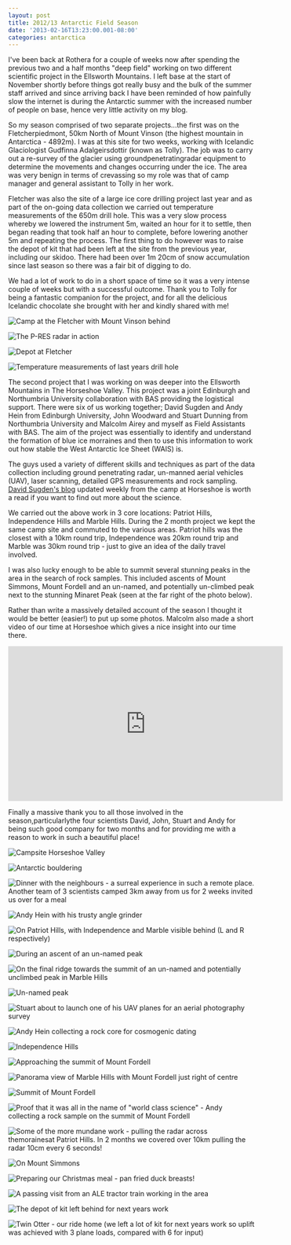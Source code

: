 ```yaml
---
layout: post
title: 2012/13 Antarctic Field Season
date: '2013-02-16T13:23:00.001-08:00'
categories: antarctica
---
```


I've been back at Rothera for a couple of weeks now after spending the previous two and a half months "deep field" working on two different scientific project in the Ellsworth Mountains. I left base at the start of November shortly before things got really busy and the bulk of the summer staff arrived and since arriving back I have been reminded of how painfully slow the internet is during the Antarctic summer with the increased number of people on base, hence very little activity on my blog.So my season comprised of two separate projects...the first was on the Fletcherpiedmont, 50km North of Mount Vinson (the highest mountain in Antarctica - 4892m). I was at this site for two weeks, working with Icelandic Glaciologist Gudfinna Adalgeirsdottir (known as Tolly). The job was to carry out a re-survey of the glacier using groundpenetratingradar equipment to determine the movements and changes occurring under the ice. The area was very benign in terms of crevassing so my role was that of camp manager and general assistant to Tolly in her work.Fletcher was also the site of a large ice core drilling project last year and as part of the on-going data collection we carried out temperature measurements of the 650m drill hole. This was a very slow process whereby we lowered the instrument 5m, waited an hour for it to settle, then began reading that took half an hour to complete, before lowering another 5m and repeating the process.The first thing to do however was to raise the depot of kit that had been left at the site from the previous year, including our skidoo. There had been over 1m 20cm of snow accumulation since last season so there was a fair bit of digging to do.We had a lot of work to do in a short space of time so it was a very intense couple of weeks but with a successful outcome. Thank you to Tolly for being a fantastic companion for the project, and for all the delicious Icelandic chocolate she brought with her and kindly shared with me!![Camp at the Fletcher with Mount Vinson behind](/photos/blogger-posts/fletchcamp.jpg)![The P-RES radar in action](/photos/blogger-posts/pres.jpg)![Depot at Fletcher](/photos/blogger-posts/fletchdepot.jpg)![Temperature measurements of last years drill hole](/photos/blogger-posts/fletchdrill.jpg)The second project that I was working on was deeper into the Ellsworth Mountains in The Horseshoe Valley. This project was a joint Edinburgh and Northumbria University collaboration with BAS providing the logistical support. There were six of us working together; David Sugden and Andy Hein from Edinburgh University, John Woodward and Stuart Dunning from Northumbria University and Malcolm Airey and myself as Field Assistants with BAS. The aim of the project was essentially to identify and understand the formation of blue ice morraines and then to use this information to work out how stable the West Antarctic Ice Sheet (WAIS) is.The guys used a variety of different skills and techniques as part of the data collection including ground penetrating radar, un-manned aerial vehicles (UAV), laser scanning, detailed GPS measurements and rock sampling. [David Sugden's blog](http://www.ed.ac.uk/schools-departments/geosciences/research/global-change/Blogs/blue-ice) updated weekly from the camp at Horseshoe is worth a read if you want to find out more about the science.We carried out the above work in 3 core locations: Patriot Hills, Independence Hills and Marble Hills. During the 2 month project we kept the same camp site and commuted to the various areas. Patriot hills was the closest with a 10km round trip, Independence was 20km round trip and Marble was 30km round trip - just to give an idea of the daily travel involved.I was also lucky enough to be able to summit several stunning peaks in the area in the search of rock samples. This included ascents of Mount Simmons, Mount Fordell and an un-named, and potentially un-climbed peak next to the stunning Minaret Peak (seen at the far right of the photo below).Rather than write a massively detailed account of the season I thought it would be better (easier!) to put up some photos. Malcolm also made a short video of our time at Horseshoe which gives a nice insight into our time there.<iframe width="560" height="315" src="https://www.youtube.com/embed/hhn_asVYobc" frameborder="0" allowfullscreen></iframe>Finally a massive thank you to all those involved in the season,particularlythe four scientists David, John, Stuart and Andy for being such good company for two months and for providing me with a reason to work in such a beautiful place!![Campsite Horseshoe Valley](/photos/blogger-posts/horsecamp.jpg)![Antarctic bouldering](/photos/blogger-posts/boulder.jpg)![Dinner with the neighbours - a surreal experience in such a remote place. Another team of 3 scientists camped 3km away from us for 2 weeks invited us over for a meal](/photos/blogger-posts/neighbours.jpg)![Andy Hein with his trusty angle grinder](/photos/blogger-posts/anglegrind.jpg)![On Patriot Hills, with Independence and Marble visible behind (L and R respectively)](/photos/blogger-posts/phills.jpg)![During an ascent of an un-named peak](/photos/blogger-posts/minaret.jpg)![On the final ridge towards the summit of an un-named and potentially unclimbed peak in Marble Hills](/photos/blogger-posts/newpeak2.jpg)![Un-named peak](/photos/blogger-posts/newpeak.jpg)![Stuart about to launch one of his UAV planes for an aerial photography survey](/photos/blogger-posts/UAV.jpg)![Andy Hein collecting a rock core for cosmogenic dating](/photos/blogger-posts/drill.jpg)![Independence Hills](/photos/blogger-posts/independence.jpg)![Approaching the summit of Mount Fordell](/photos/blogger-posts/fordellridge.jpg)![Panorama view of Marble Hills with Mount Fordell just right of centre](/photos/blogger-posts/marblepano.jpg)![Summit of Mount Fordell](/photos/blogger-posts/fordellsummit.jpg)![Proof that it was all in the name of "world class science" - Andy collecting a rock sample on the summit of Mount Fordell](/photos/blogger-posts/proof.jpg)![Some of the more mundane work - pulling the radar across themorainesat Patriot Hills. In 2 months we covered over 10km pulling the radar 10cm every 6 seconds!](/photos/blogger-posts/radar.jpg)![On Mount Simmons](/photos/blogger-posts/simmons.jpg)![Preparing our Christmas meal - pan fried duck breasts!](/photos/blogger-posts/xmasdin.jpg)![A passing visit from an ALE tractor train working in the area](/photos/blogger-posts/tractrain.jpg)![The depot of kit left behind for next years work](/photos/blogger-posts/depothorse.jpg)![Twin Otter - our ride home (we left a lot of kit for next years work so uplift was achieved with 3 plane loads, compared with 6 for input)](/photos/blogger-posts/taxi.jpg)